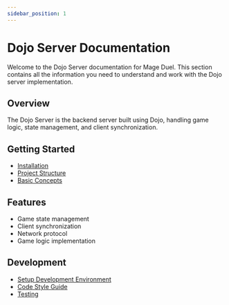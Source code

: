 ```yaml
---
sidebar_position: 1
---
```


# Dojo Server Documentation

Welcome to the Dojo Server documentation for Mage Duel. This section contains all the information you need to understand and work with the Dojo server implementation.

## Overview

The Dojo Server is the backend server built using Dojo, handling game logic, state management, and client synchronization.

## Getting Started

- [Installation](installation)
- [Project Structure](project-structure)
- [Basic Concepts](basic-concepts)

## Features

- Game state management
- Client synchronization
- Network protocol
- Game logic implementation

## Development

- [Setup Development Environment](development/setup)
- [Code Style Guide](development/code-style)
- [Testing](development/testing)
